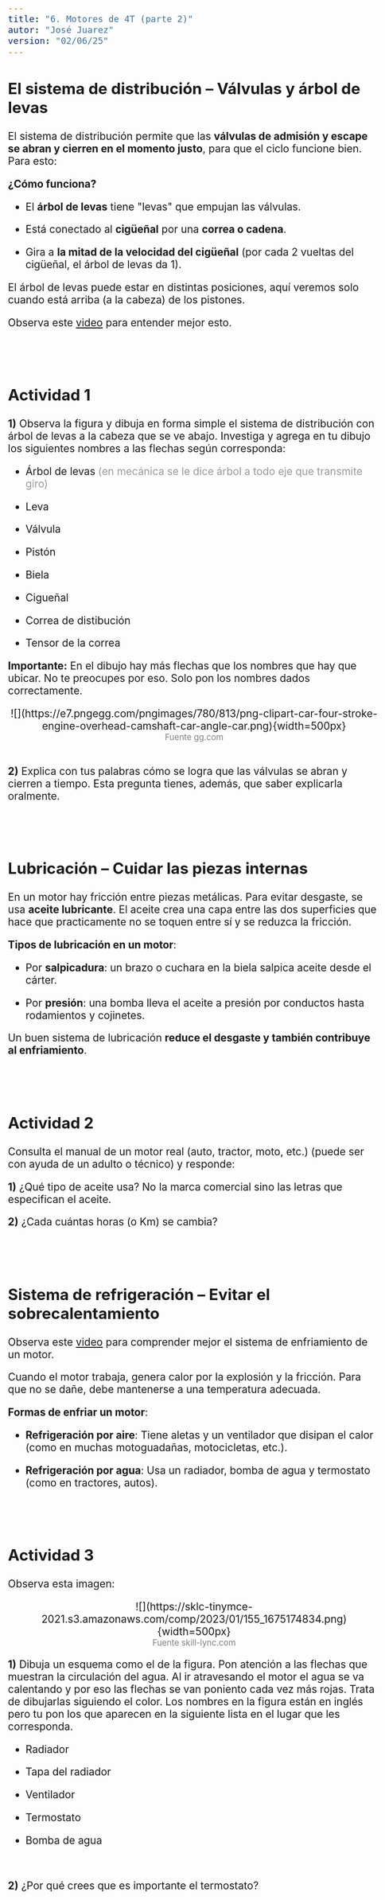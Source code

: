 ```yaml
---
title: "6. Motores de 4T (parte 2)"
autor: "José Juarez"
version: "02/06/25"
---
```


<span hidden>Local path of the file: "H:/cfr/mec3/"</span>
<span hidden>Local path of images: "H:/cfr/mec3/_i/"</span>



## El sistema de distribución – Válvulas y árbol de levas

El sistema de distribución permite que las **válvulas de admisión y escape se abran y cierren en el momento justo**, para que el ciclo funcione bien. Para esto:

**¿Cómo funciona?**

- El **árbol de levas** tiene "levas" que empujan las válvulas.

- Está conectado al **cigüeñal** por una **correa o cadena**.

- Gira a **la mitad de la velocidad del cigüeñal** (por cada 2 vueltas del cigüeñal, el árbol de levas da 1).

El árbol de levas puede estar en distintas posiciones, aquí veremos solo cuando está arriba (a la cabeza) de los pistones.

Observa este [video](https://www.youtube.com/watch?v=3IGsxat0byE) para entender mejor esto.

<br><br>

## Actividad 1

**1)** Observa la figura y dibuja en forma simple el sistema de distribución con árbol de levas a la cabeza que se ve abajo. Investiga y agrega en tu dibujo los siguientes nombres a las flechas según corresponda:

- Árbol de levas <span class="grey2">(en mecánica se le dice árbol a todo eje que transmite giro)</span>

- Leva

- Válvula

- Pistón

- Biela

- Cigueñal

- Correa de distibución

- Tensor de la correa

**Importante:** En el dibujo hay más flechas que los nombres que hay que ubicar. No te preocupes por eso. Solo pon los nombres dados correctamente.

<span hidden>Image</span>
   <center>![](https://e7.pngegg.com/pngimages/780/813/png-clipart-car-four-stroke-engine-overhead-camshaft-car-angle-car.png){width=500px}</center>
   <center><span class="grey3 size80">Fuente gg.com</span></center>

<br>

**2)** Explica con tus palabras cómo se logra que las válvulas se abran y cierren a tiempo. Esta pregunta tienes, además, que saber explicarla oralmente.

<br><br>


## Lubricación – Cuidar las piezas internas

En un motor hay fricción entre piezas metálicas. Para evitar desgaste, se usa **aceite lubricante**. El aceite crea una capa entre las dos superficies que hace que practicamente no se toquen entre sí y se reduzca la fricción.

**Tipos de lubricación en un motor**:

- Por **salpicadura**: un brazo o cuchara en la biela salpica aceite desde el cárter.

- Por **presión**: una bomba lleva el aceite a presión por conductos hasta rodamientos y cojinetes.

Un buen sistema de lubricación **reduce el desgaste y también contribuye al enfriamiento**.


<br><br>


## Actividad 2

Consulta el manual de un motor real (auto, tractor, moto, etc.) (puede ser con ayuda de un adulto o técnico) y responde:

**1)** ¿Qué tipo de aceite usa? No la marca comercial sino las letras que especifican el aceite.

**2)** ¿Cada cuántas horas (o Km) se cambia?


<br><br>

## Sistema de refrigeración – Evitar el sobrecalentamiento

Observa este [video](https://www.youtube.com/watch?v=iDomoZkLoSs) para comprender mejor el sistema de enfriamiento de un motor.

Cuando el motor trabaja, genera calor por la explosión y la fricción. Para que no se dañe, debe mantenerse a una temperatura adecuada.

**Formas de enfriar un motor**:

- **Refrigeración por aire**: Tiene aletas y un ventilador que disipan el calor (como en muchas motoguadañas, motocicletas, etc.).

- **Refrigeración por agua**: Usa un radiador, bomba de agua y termostato (como en tractores, autos).


<br><br>

## Actividad 3

Observa esta imagen:

<span hidden>Image</span>
   <center>![](https://sklc-tinymce-2021.s3.amazonaws.com/comp/2023/01/155_1675174834.png){width=500px}</center>
   <center><span class="grey3 size80">Fuente skill-lync.com</span></center>

**1)** Dibuja un esquema como el de la figura. Pon atención a las flechas que muestran la circulación del agua. Al ir atravesando el motor el agua se va calentando y por eso las flechas se van poniento cada vez más rojas. Trata de dibujarlas siguiendo el color. Los nombres en la figura están en inglés pero tu pon los que aparecen en la siguiente lista en el lugar que les corresponda.

- Radiador

- Tapa del radiador

- Ventilador

- Termostato

- Bomba de agua

<br>

**2)** ¿Por qué crees que es importante el termostato?



<!-- HTML style definitions -->
<style>
/* Colors */
.grey1 {color: #b3b3b3;} /* my light-grey */
.grey2 {color: #999999;} /* my middle-grey */
.grey3 {color: #808080;} /* my dark-grey */
.blue1 {color: #6495ed;} /* nvim blue */
.blue2 {color: #276cdf;} /* Andrew Ng Blue */
.sky1 {color: #7dbed8;} /* nvim sky */
.sky2 {color: #27a2db;}   /* my sky */
.green {color: #81b524;} /* my green */
.red1 {color: #ec5469;} /* my coral-red */
.red2 {color: #f44336;} /* my red */
.rose {color: #ec9998:} /* nvim rose */
.gold {color: #df9d43;} /* Andrew Ng gold */
.orange1 {color: #fda556;} /* nvim orange */
.orange2 {color: #ff9505;} /*Andrew Ng orange */
.purple1 {color: #ff40ff;} /* Andrew Ng purple */
.purple2 {color: #d164d7;} /* Andrew Ng purple */
/* Font Size */
.size90 {font-size: 0.9em;}
.size85 {font-size: 0.85em;}
.size80 {font-size: 0.8em;}
.size70 {font-size: 0.7em;}
/* Document General Font Size */
body {font-size: 1.3em;}
</style>
<!-- Use <span> inline and <div> with several lines --->
